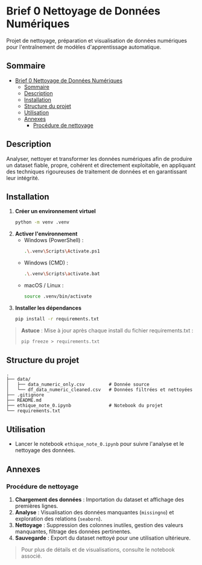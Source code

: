 # Brief 0 Nettoyage de Données Numériques

Projet de nettoyage, préparation et visualisation de données numériques pour l'entraînement de modèles d'apprentissage automatique.

## Sommaire
- [Brief 0 Nettoyage de Données Numériques](#brief-0-nettoyage-de-données-numériques)
  - [Sommaire](#sommaire)
  - [Description](#description)
  - [Installation](#installation)
  - [Structure du projet](#structure-du-projet)
  - [Utilisation](#utilisation)
  - [Annexes](#annexes)
    - [Procédure de nettoyage](#procédure-de-nettoyage)

## Description
Analyser, nettoyer et transformer les données numériques afin de produire un dataset fiable, propre, cohérent et directement exploitable, en appliquant des techniques rigoureuses de traitement de données et en garantissant leur intégrité.

## Installation
1. **Créer un environnement virtuel**
   ```bash
   python -m venv .venv
   ```
2. **Activer l'environnement**
   - Windows (PowerShell) :
     ```bash
     .\.venv\Scripts\Activate.ps1
     ```
   - Windows (CMD) :
     ```bash
     .\.venv\Scripts\activate.bat
     ```
   - macOS / Linux :
     ```bash
     source .venv/bin/activate
     ```
3. **Installer les dépendances**
   ```bash
   pip install -r requirements.txt
   ```

> **Astuce** : Mise à jour après chaque install du fichier requirements.txt :
> ```bash
> pip freeze > requirements.txt
> ```

## Structure du projet
```
.
├── data/
│   ├── data_numeric_only.csv         # Donnée source
│   └── df_data_numeric_cleaned.csv   # Données filtrées et nettoyées
├── .gitignore
├── README.md
├── ethique_note_0.ipynb              # Notebook du projet
└── requirements.txt
```


## Utilisation
- Lancer le notebook `ethique_note_0.ipynb` pour suivre l'analyse et le nettoyage des données.

## Annexes
### Procédure de nettoyage
1. **Chargement des données** : Importation du dataset et affichage des premières lignes.
2. **Analyse** : Visualisation des données manquantes (`missingno`) et exploration des relations (`seaborn`).
3. **Nettoyage** : Suppression des colonnes inutiles, gestion des valeurs manquantes, filtrage des données pertinentes.
4. **Sauvegarde** : Export du dataset nettoyé pour une utilisation ultérieure.

> Pour plus de détails et de visualisations, consulte le notebook associé.

